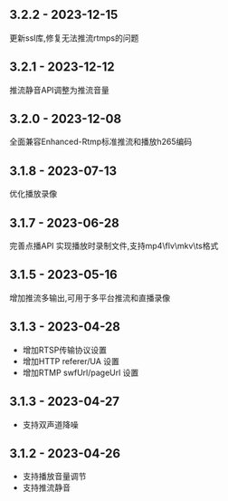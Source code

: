 ## 3.2.2 - 2023-12-15
更新ssl库,修复无法推流rtmps的问题

## 3.2.1 - 2023-12-12
推流静音API调整为推流音量

## 3.2.0 - 2023-12-08
全面兼容Enhanced-Rtmp标准推流和播放h265编码

## 3.1.8 - 2023-07-13
优化播放录像

## 3.1.7 - 2023-06-28
完善点播API
实现播放时录制文件,支持mp4\flv\mkv\ts格式

## 3.1.5 - 2023-05-16
增加推流多输出,可用于多平台推流和直播录像

## 3.1.3 - 2023-04-28
* 增加RTSP传输协议设置
* 增加HTTP referer/UA 设置
* 增加RTMP swfUrl/pageUrl 设置

## 3.1.3 - 2023-04-27
* 支持双声道降噪
 
## 3.1.2 - 2023-04-26
* 支持播放音量调节
* 支持推流静音
